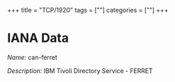 +++
title = "TCP/1920"
tags = [""]
categories = [""]
+++

# IANA Data

_Name:_ can-ferret

_Description:_ IBM Tivoli Directory Service - FERRET

